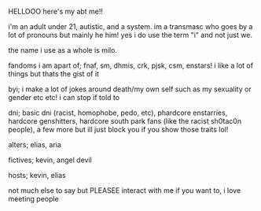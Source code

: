 HELLOOO here's my abt me!!

i'm an adult under 21, autistic, and a system. im a transmasc who goes by a lot of pronouns but mainly he him! yes i do use the term "i" and not just we. 

the name i use as a whole is milo.

fandoms i am apart of; fnaf, sm, dhmis, crk, pjsk, csm, enstars! i like a lot of things but thats the gist of it

byi; i make a lot of jokes around death/my own self such as my sexuality or gender etc etc! i can stop if told to

dni; basic dni (racist, homophobe, pedo, etc), phardcore enstarries, hardcore genshitters, hardcore south park fans (like the racist sh0tac0n people), a few more but ill just block you if you show those traits lol!

alters; elias, aria

fictives; kevin, angel devil

hosts; kevin, elias

not much else to say but PLEASEE interact with me if you want to, i love meeting people
